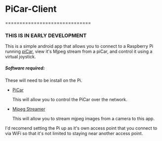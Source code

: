 # PiCar-Client
==============================

### THIS IS IN EARLY DEVELOPMENT

This is a simple android app that allows you to connect to a
Raspberry Pi running [piCar](https://github.com/jerome1232/PiCar),
view it's Mjpeg stream from a piCar, and control it using a virtual joystick.

##### Software required:

These will need to be install on the Pi.

- [PiCar](https://github.com/jerome1232/PiCar)
  
  This will allow you to control the PiCar over the network.

- [Mjpeg Streamer](https://github.com/jacksonliam/mjpg-streamer)
  
  This will allow you to stream mjpeg images from a camera to this app.
  
I'd recomend setting the Pi up as it's own access point that you connect to via WiFi
so that it's not limited to staying near another access point.
